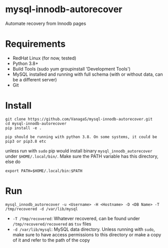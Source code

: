 # mysql-innodb-autorecover
Automate recovery from Innodb pages

# Requirements
- RedHat Linux (for now, tested)
- Python 3.8+
- Build Tools (sudo yum groupinstall 'Development Tools')
- MySQL installed and running with full schema (with or without data, can be a different server)
- Git

# Install
```
git clone https://github.com/VanagaS/mysql-innodb-autorecover.git
cd mysql-innodb-autorecover
pip install -e . 
```
`pip should be running with python 3.8. On some systems, it could be pip3 or pip3.8 etc`

unless run with `sudo` pip would install binary `mysql_innodb_autorecover` under `$HOME/.local/bin/`. Make sure the PATH variable has this directory, else do
```
export PATH=$HOME/.local/bin:$PATH
```


# Run
```
mysql_innodb_autorecover -u <Username> -H <Hostname> -D <DB Name> -T /tmp/recovered -d /var/lib/mysql 
```

- `-T /tmp/recovered`: Whatever recovered, can be found under `/tmp/recovered/recovered` as `tsv` files
- `-d /var/lib/mysql`: MySQL data directory. Unless running with `sudo`, make sure to have access permissions to this directory or make a copy of it and refer to the path of the copy
